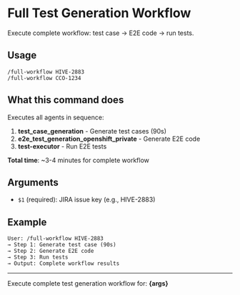 # Full Test Generation Workflow

Execute complete workflow: test case → E2E code → run tests.

## Usage
```
/full-workflow HIVE-2883
/full-workflow CCO-1234
```

## What this command does

Executes all agents in sequence:
1. **test_case_generation** - Generate test cases (90s)
2. **e2e_test_generation_openshift_private** - Generate E2E code
3. **test-executor** - Run E2E tests

**Total time**: ~3-4 minutes for complete workflow

## Arguments
- `$1` (required): JIRA issue key (e.g., HIVE-2883)

## Example
```
User: /full-workflow HIVE-2883
→ Step 1: Generate test case (90s)
→ Step 2: Generate E2E code
→ Step 3: Run tests
→ Output: Complete workflow results
```

---

Execute complete test generation workflow for: **{args}**
